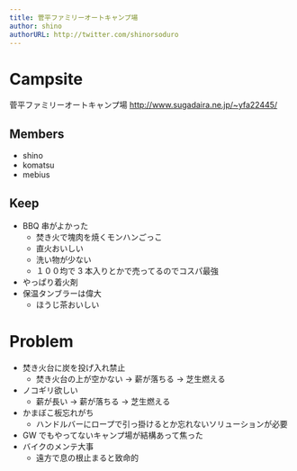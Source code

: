 ```yaml
---
title: 菅平ファミリーオートキャンプ場
author: shino
authorURL: http://twitter.com/shinorsoduro
---
```


# Campsite

菅平ファミリーオートキャンプ場 <http://www.sugadaira.ne.jp/~yfa22445/>

## Members

* shino
* komatsu
* mebius

## Keep

* BBQ 串がよかった
  * 焚き火で塊肉を焼くモンハンごっこ
  * 直火おいしい
  * 洗い物が少ない
  * １００均で 3 本入りとかで売ってるのでコスパ最強
* やっぱり着火剤
* 保温タンブラーは偉大
  * ほうじ茶おいしい

# Problem

* 焚き火台に炭を投げ入れ禁止
  * 焚き火台の上が空かない -> 薪が落ちる -> 芝生燃える
* ノコギリ欲しい
  * 薪が長い -> 薪が落ちる -> 芝生燃える
* かまぼこ板忘れがち
  * ハンドルバーにロープで引っ掛けるとか忘れないソリューションが必要
* GW でもやってないキャンプ場が結構あって焦った
* バイクのメンテ大事
  * 遠方で息の根止まると致命的
